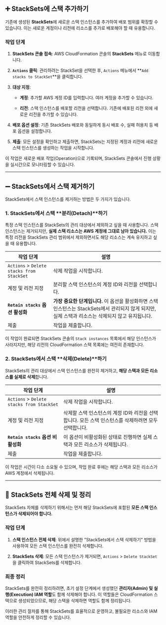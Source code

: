 
## ➕ StackSets에 스택 추가하기

기존에 생성된 **StackSets**에 새로운 스택 인스턴스를 추가하여 배포 범위를 확장할 수 있습니다. 이는 새로운 계정이나 리전에 리소스를 추가로 배포해야 할 때 유용합니다.

### 작업 단계

1. **StackSets 콘솔 접속**: AWS CloudFormation 콘솔의 **StackSets** 메뉴로 이동합니다.
    
2. **`Actions` 클릭**: 관리하려는 StackSet을 선택한 후, `Actions` 메뉴에서 **`Add stacks to StackSet`**을 클릭합니다.
    
3. **대상 지정**:
    
    - **계정**: 추가할 AWS 계정 ID를 입력합니다. 여러 계정을 추가할 수 있습니다.
        
    - **리전**: 스택 인스턴스를 배포할 리전을 선택합니다. 기존에 배포된 리전 외에 새로운 리전을 추가할 수 있습니다.
        
4. **배포 옵션 설정**: 기존 StackSets 배포와 동일하게 동시 배포 수, 실패 허용치 등 배포 옵션을 설정합니다.
    
5. **제출**: 모든 설정을 확인하고 제출하면, StackSets는 지정된 계정과 리전에 새로운 스택 인스턴스를 생성하는 작업을 시작합니다.
    

이 작업은 새로운 배포 작업(Operation)으로 기록되며, StackSets 콘솔에서 진행 상황을 실시간으로 모니터링할 수 있습니다.

---

## ➖ StackSets에서 스택 제거하기

StackSets에서 스택 인스턴스를 제거하는 방법은 두 가지가 있습니다.

### 1. StackSets에서 스택 **분리(Detach)**하기

특정 스택 인스턴스를 StackSets의 관리 대상에서 제외하고 싶을 때 사용합니다. 스택 인스턴스는 제거되지만, **실제 스택 리소스는 AWS 계정에 그대로 남아 있습니다.** 이는 특정 리전을 StackSets 관리 범위에서 제외하면서도 해당 리소스는 계속 유지하고 싶을 때 유용합니다.

|작업 단계|설명|
|---|---|
|`Actions` > `Delete stacks from StackSet`|삭제 작업을 시작합니다.|
|계정 및 리전 지정|분리할 스택 인스턴스의 계정 ID와 리전을 선택합니다.|
|**`Retain stacks` 옵션 활성화**|**가장 중요한 단계입니다.** 이 옵션을 활성화하면 스택 인스턴스는 StackSets에서 관리되지 않게 되지만, 실제 스택과 리소스는 삭제되지 않고 유지됩니다.|
|제출|작업을 제출합니다.|

이 작업이 완료되면 StackSets 콘솔의 `Stack instances` 목록에서 해당 인스턴스가 사라지지만, 해당 리전의 CloudFormation 스택 목록에는 여전히 존재합니다.

### 2. StackSets에서 스택 **삭제(Delete)**하기

StackSets의 관리 대상에서 스택 인스턴스를 완전히 제거하고, **해당 스택과 모든 리소스를 실제로 삭제**합니다.

|작업 단계|설명|
|---|---|
|`Actions` > `Delete stacks from StackSet`|삭제 작업을 시작합니다.|
|계정 및 리전 지정|삭제할 스택 인스턴스의 계정 ID와 리전을 선택합니다. 모든 스택 인스턴스를 삭제하려면 모두 선택합니다.|
|**`Retain stacks` 옵션 비활성화**|이 옵션이 비활성화된 상태로 진행하면 실제 스택과 모든 리소스가 삭제됩니다.|
|제출|작업을 제출합니다.|

이 작업은 시간이 다소 소요될 수 있으며, 작업 완료 후에는 해당 스택과 모든 리소스가 AWS 계정에서 삭제됩니다.

---

## 🧹 StackSets 전체 삭제 및 정리

StackSets 자체를 삭제하기 위해서는 먼저 해당 StackSets에 포함된 **모든 스택 인스턴스가 삭제되어야 합니다.**

### 작업 단계

1. **스택 인스턴스 전체 삭제**: 위에서 설명한 "StackSets에서 스택 삭제하기" 방법을 사용하여 모든 스택 인스턴스를 완전히 삭제합니다.
    
2. **StackSets 삭제**: 모든 스택 인스턴스가 제거되면, `Actions` > `Delete StackSet`을 클릭하여 StackSets를 삭제합니다.
    

### 최종 정리

StackSets를 완전히 정리하려면, 초기 설정 단계에서 생성했던 **관리자(Admin) 및 실행(Execution) IAM 역할**도 함께 삭제해야 합니다. 이 역할들은 CloudFormation 스택으로 생성되었으므로, 해당 스택을 삭제하면 역할도 함께 정리됩니다.

이러한 관리 절차를 통해 StackSets를 효율적으로 운영하고, 불필요한 리소스와 IAM 역할을 안전하게 정리할 수 있습니다.